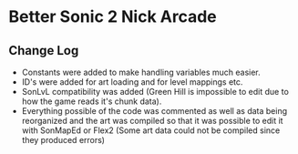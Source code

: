 # Better Sonic 2 Nick Arcade
## Change Log
* Constants were added to make handling variables much easier.
* ID's were added for art loading and for level mappings etc.
* SonLvL compatibility was added (Green Hill is impossible to edit due to how the game reads it's chunk data).
* Everything possible of the code was commented as well as data being reorganized and the art was compiled so that it was possible to edit it with SonMapEd or Flex2 (Some art data could not be compiled since they produced errors)

